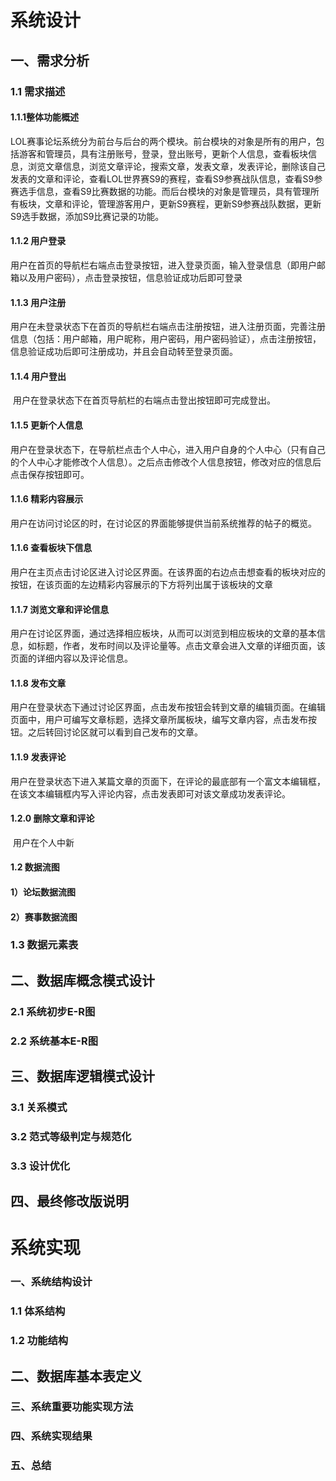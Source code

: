 # 系统设计

## 一、需求分析



### 1.1 需求描述

#### 1.1.1整体功能概述

​	LOL赛事论坛系统分为前台与后台的两个模块。前台模块的对象是所有的用户，包括游客和管理员，具有注册账号，登录，登出账号，更新个人信息，查看板块信息，浏览文章信息，浏览文章评论，搜索文章，发表文章，发表评论，删除该自己发表的文章和评论，查看LOL世界赛S9的赛程，查看S9参赛战队信息，查看S9参赛选手信息，查看S9比赛数据的功能。而后台模块的对象是管理员，具有管理所有板块，文章和评论，管理游客用户，更新S9赛程，更新S9参赛战队数据，更新S9选手数据，添加S9比赛记录的功能。

#### 1.1.2 用户登录

​	用户在首页的导航栏右端点击登录按钮，进入登录页面，输入登录信息（即用户邮箱以及用户密码），点击登录按钮，信息验证成功后即可登录

#### 1.1.3 用户注册

​	用户在未登录状态下在首页的导航栏右端点击注册按钮，进入注册页面，完善注册信息（包括：用户邮箱，用户昵称，用户密码，用户密码验证），点击注册按钮，信息验证成功后即可注册成功，并且会自动转至登录页面。

#### 1.1.4 用户登出

​	用户在登录状态下在首页导航栏的右端点击登出按钮即可完成登出。

#### 1.1.5 更新个人信息

​	用户在登录状态下，在导航栏点击个人中心，进入用户自身的个人中心（只有自己的个人中心才能修改个人信息）。之后点击修改个人信息按钮，修改对应的信息后点击保存按钮即可。

#### 1.1.6 精彩内容展示

​	用户在访问讨论区的时，在讨论区的界面能够提供当前系统推荐的帖子的概览。

#### 1.1.6 查看板块下信息

​	用户在主页点击讨论区进入讨论区界面。在该界面的右边点击想查看的板块对应的按钮，在该页面的左边精彩内容展示的下方将列出属于该板块的文章

#### 1.1.7 浏览文章和评论信息

​	用户在讨论区界面，通过选择相应板块，从而可以浏览到相应板块的文章的基本信息，如标题，作者，发布时间以及评论量等。点击文章会进入文章的详细页面，该页面的详细内容以及评论信息。

#### 1.1.8 发布文章

​	用户在登录状态下通过讨论区界面，点击发布按钮会转到文章的编辑页面。在编辑页面中，用户可编写文章标题，选择文章所属板块，编写文章内容，点击发布按钮。之后转回讨论区就可以看到自己发布的文章。

#### 1.1.9 发表评论

​	用户在登录状态下进入某篇文章的页面下，在评论的最底部有一个富文本编辑框，在该文本编辑框内写入评论内容，点击发表即可对该文章成功发表评论。

#### 1.2.0 删除文章和评论

​	用户在个人中新



#### 1.2 数据流图

#### 1）论坛数据流图



#### 2）赛事数据流图



### 1.3 数据元素表





## 二、数据库概念模式设计



### 2.1 系统初步E-R图



### 2.2 系统基本E-R图



## 三、数据库逻辑模式设计

### 3.1 关系模式



### 3.2 范式等级判定与规范化



### 3.3 设计优化



## 四、最终修改版说明



# 系统实现



### 一、系统结构设计



### 1.1 体系结构



### 1.2 功能结构



## 二、数据库基本表定义





### 三、系统重要功能实现方法



### 四、系统实现结果



### 五、总结

